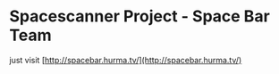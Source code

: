 # Spacescanner Project - Space Bar Team

just visit [http://spacebar.hurma.tv/](http://spacebar.hurma.tv/)
